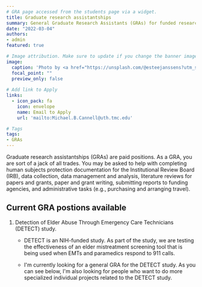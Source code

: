 ```yaml
---
# GRA page accessed from the students page via a widget.
title: Graduate research assistantships
summary: General Graduate Research Assistants (GRAs) for funded research projects.
date: "2022-03-04"
authors:
- admin
featured: true

# Image attribution. Make sure to update if you change the banner image.
image:
  caption: 'Photo by <a href="https://unsplash.com/@esteejanssens?utm_source=unsplash&utm_medium=referral&utm_content=creditCopyText">Estée Janssens</a> on <a href="https://unsplash.com/s/photos/schedule?utm_source=unsplash&utm_medium=referral&utm_content=creditCopyText">Unsplash</a>'
  focal_point: ""
  preview_only: false
  
# Add link to Apply
links:
  - icon_pack: fa
    icon: envelope
    name: Email to Apply
    url: 'mailto:Michael.B.Cannell@uth.tmc.edu'

# Tags
tags:
- GRAs
---
```


Graduate research assistantships (GRAs) are paid positions. As a GRA, you are sort of a jack of all trades. You may be asked to help with completing human subjects protection documentation for the Institutional Review Board (IRB), data collection, data management and analysis, literature reviews for papers and grants, paper and grant writing, submitting reports to funding agencies, and administrative tasks (e.g., purchasing and arranging travel).

## Current GRA postions available

1. Detection of Elder Abuse Through Emergency Care Technicians (DETECT) study.

    - DETECT is an NIH-funded study. As part of the study, we are testing the effectiveness of an elder mistreatment screening tool that is being used when EMTs and paramedics respond to 911 calls.

    - I'm currently looking for a general GRA for the DETECT study. As you can see below, I'm also looking for people who want to do more specialized individual projects related to the DETECT study.

